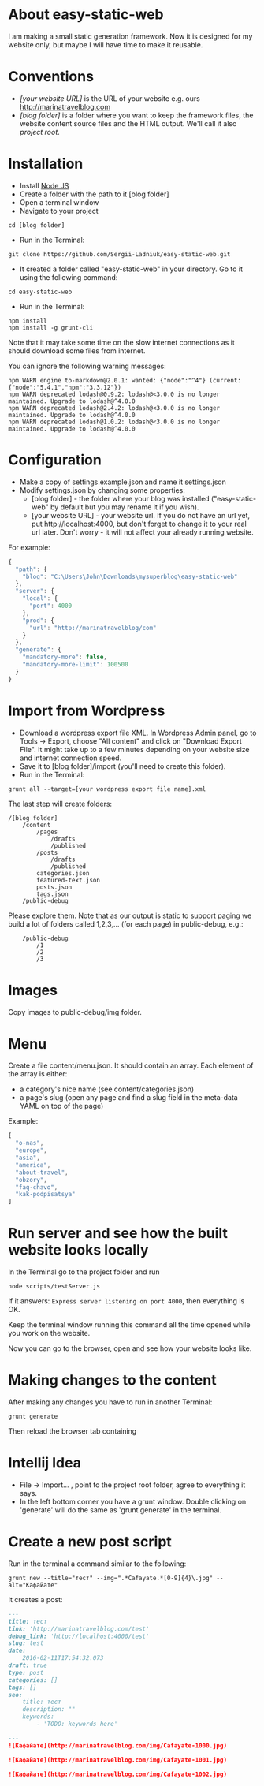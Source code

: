 # About easy-static-web

I am making a small static generation framework. Now it is designed for my website only, but maybe I will have time to make it reusable.  

<!-- toc -->

# Conventions

* *[your website URL]*  is the URL of your website e.g. ours http://marinatravelblog.com
* *[blog folder]*       is a folder where you want to keep the framework files, the website content source files and the HTML output. We'll call it also *project root*.

# Installation

* Install [Node JS](https://nodejs.org/en/download/)
* Create a folder with the path to it [blog folder]
* Open a terminal window
* Navigate to your project
```
cd [blog folder]
```
* Run in the Terminal:
```
git clone https://github.com/Sergii-Ladniuk/easy-static-web.git
```
* It created a folder called "easy-static-web" in your directory. Go to it using the following command:
```
cd easy-static-web
```
* Run in the Terminal:
```
npm install
npm install -g grunt-cli
```
Note that it may take some time on the slow internet connections as it should download some files from internet.

You can ignore the following warning messages:
```
npm WARN engine to-markdown@2.0.1: wanted: {"node":"^4"} (current: {"node":"5.4.1","npm":"3.3.12"})
npm WARN deprecated lodash@0.9.2: lodash@<3.0.0 is no longer maintained. Upgrade to lodash@^4.0.0
npm WARN deprecated lodash@2.4.2: lodash@<3.0.0 is no longer maintained. Upgrade to lodash@^4.0.0
npm WARN deprecated lodash@1.0.2: lodash@<3.0.0 is no longer maintained. Upgrade to lodash@^4.0.0
```

# Configuration
* Make a copy of settings.example.json and name it settings.json
* Modify settings.json by changing some properties:
    * [blog folder] - the folder where your blog was installed ("easy-static-web" by default but you may rename it if you wish).
    * [your website URL] - your website url. If you do not have an url yet, put http://localhost:4000, but don't forget to change it to your real url later. Don't worry - it will not affect your already running website.

For example:
```javascript
{
  "path": {
    "blog": "C:\Users\John\Downloads\mysuperblog\easy-static-web"
  },
  "server": {
    "local": {
      "port": 4000
    },
    "prod": {
      "url": "http://marinatravelblog/com"
    }
  },
  "generate": {
    "mandatory-more": false,
    "mandatory-more-limit": 100500
  }
}
```

# Import from Wordpress

* Download a wordpress export file XML. In Wordpress Admin panel, go to Tools -> Export, choose "All content" and click on "Download Export File". It might take up to a few minutes depending on your website size and internet connection speed.
* Save it to [blog folder]/import (you'll need to create this folder).
* Run in the Terminal:
```
grunt all --target=[your wordpress export file name].xml
```

The last step will create folders:
```
/[blog folder]
    /content
        /pages
            /drafts
            /published
        /posts
            /drafts
            /published
        categories.json
        featured-text.json
        posts.json
        tags.json
    /public-debug
```

Please explore them. 
Note that as our output is static to support paging we build a lot of folders called 1,2,3,... (for each page) in public-debug, e.g.:
```
    /public-debug
        /1
        /2
        /3
```

# Images

Copy images to public-debug/img folder.

# Menu

Create a file content/menu.json. It should contain an array. Each element of the array is either:
* a category's nice name (see content/categories.json)
* a page's slug (open any page and find a slug field in the meta-data YAML on top of the page)

Example:
```javascript
[
  "o-nas",
  "europe",
  "asia",
  "america",
  "about-travel",
  "obzory",
  "faq-chavo",
  "kak-podpisatsya"
]
```


# Run server and see how the built website looks locally

In the Terminal go to the project folder and run
```
node scripts/testServer.js 
```
If it answers: `Express server listening on port 4000`, then everything is OK.

Keep the terminal window running this command all the time opened while you work on the website.

Now you can go to the browser, open <a href="http://localhost:4000" target="_blank"></a> and see how your website looks like.

# Making changes to the content

After making any changes you have to run in another Terminal:
```
grunt generate
```
Then reload the browser tab containing <a href="http://localhost:4000" target="_blank"></a> 

# Intellij Idea

* File -> Import... , point to the project root folder, agree to everything it says.
* In the left bottom corner you have a grunt window. Double clicking on 'generate' will do the same as 'grunt generate' in the terminal. 

# Create a new post script

Run in the terminal a command similar to the following:
```
grunt new --title="тест" --img=".*Cafayate.*[0-9]{4}\.jpg" --alt="Кафайате"
```

It creates a post:
```markdown
---
title: тест
link: 'http://marinatravelblog.com/test'
debug_link: 'http://localhost:4000/test'
slug: test
date:
    2016-02-11T17:54:32.073
draft: true
type: post
categories: []
tags: []
seo:
    title: тест
    description: ""
    keywords:
        - 'TODO: keywords here'

---
![Кафайате](http://marinatravelblog.com/img/Cafayate-1000.jpg)

![Кафайате](http://marinatravelblog.com/img/Cafayate-1001.jpg)

![Кафайате](http://marinatravelblog.com/img/Cafayate-1002.jpg)
```